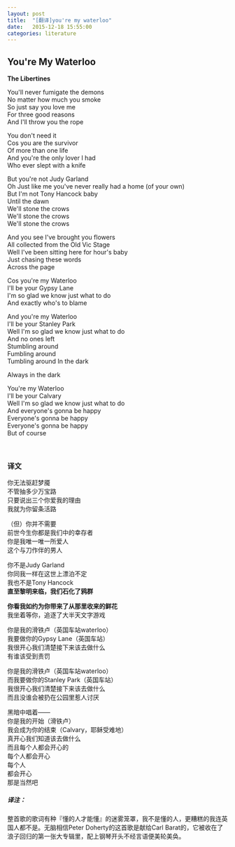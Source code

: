 ```yaml
---
layout: post
title:  "[翻译]you're my waterloo"
date:   2015-12-18 15:55:00
categories: literature
---
```


## You're My Waterloo

__The Libertines__

>
You'll never fumigate the demons  
No matter how much you smoke   
So just say you love me   
For three good reasons   
And I'll throw you the rope   
>
You don't need it   
Cos you are the survivor   
Of more than one life   
And you're the only lover I had   
Who ever slept with a knife   
>
But you're not Judy Garland   
Oh Just like me you've never really had a home (of your own)   
But I'm not Tony Hancock baby   
Until the dawn   
We'll stone the crows   
We'll stone the crows   
We'll stone the crows   
>
And you see I've brought you flowers   
All collected from the Old Vic Stage   
Well I've been sitting here for hour's baby   
Just chasing these words   
Across the page   
>
Cos you're my Waterloo   
I'll be your Gypsy Lane   
I'm so glad we know just what to do   
And exactly who's to blame   
>
And you're my Waterloo   
I'll be your Stanley Park   
Well I'm so glad we know just what to do   
And no ones left   
Stumbling around   
Fumbling around   
Tumbling around
In the dark
>
Always in the dark
>
You're my Waterloo   
I'll be your Calvary   
Well I'm so glad we know just what to do   
And everyone's gonna be happy   
Everyone's gonna be happy   
Everyone's gonna be happy   
But of course   

<br>

### 译文

你无法驱赶梦魇      
不管抽多少万宝路      
只要说出三个你爱我的理由      
我就为你留条活路   

（但）你并不需要   
前世今生你都是我们中的幸存者   
你是我唯一唯一所爱人   
这个与刀作伴的男人   

你不是Judy Garland   
你同我一样在这世上漂泊不定   
我也不是Tony Hancock   
__直至黎明来临，我们石化了鸦群__     

__你看我如约为你带来了从那里收来的鲜花__   
我坐着等你，追逐了大半天文字游戏   

你是我的滑铁卢（英国车站waterloo）   
我要做你的Gypsy Lane（英国车站）   
我很开心我们清楚接下来该去做什么   
有谁该受到责罚   

你是我的滑铁卢（英国车站waterloo）   
而我要做你的Stanley Park（英国车站）   
我很开心我们清楚接下来该去做什么   
而且没谁会被扔在公园里惹人讨厌   

黑暗中唱着——   
你是我的开始（滑铁卢）   
我会成为你的结束（Calvary，耶稣受难地）   
真开心我们知道该去做什么   
而且每个人都会开心的   
每个人都会开心   
每个人   
都会开心   
那是当然吧

##### 译注：

整首歌的歌词有种『懂的人才能懂』的迷雾笼罩，我不是懂的人，更糟糕的我连英国人都不是。无脑相信Peter Doherty的这首歌是献给Carl Barat的，它被收在了浪子回归的第一张大专辑里，配上钢琴开头不经言语便美轮美奂。
